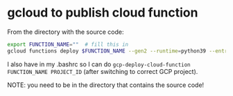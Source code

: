 # gcloud to publish cloud function

From the directory with the source code:

```bash
export FUNCTION_NAME=""  # fill this in
gcloud functions deploy $FUNCTION_NAME --gen2 --runtime=python39 --entry-point=main --memory=256MB --trigger-http --allow-unauthenticated
```

I also have in my .bashrc so I can do `gcp-deploy-cloud-function FUNCTION_NAME PROJECT_ID` (after switching to correct GCP project).

NOTE: you need to be in the directory that contains the source code!

